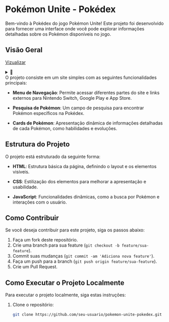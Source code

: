 # Pokémon Unite - Pokédex

Bem-vindo à Pokédex do jogo Pokémon Unite! Este projeto foi desenvolvido para fornecer uma interface onde você pode explorar informações detalhadas sobre os Pokémon disponíveis no jogo.

## Visão Geral

 [Vizualizar](https://pokedex-beta-olive.vercel.app/)
<details>
  <summary>📸</summary>
  
  ![Screen](screenshotPokemon.PNG)

</details>
O projeto consiste em um site simples com as seguintes funcionalidades principais:

- **Menu de Navegação**: Permite acessar diferentes partes do site e links externos para Nintendo Switch, Google Play e App Store.
  
- **Pesquisa de Pokémon**: Um campo de pesquisa para encontrar Pokémon específicos na Pokédex.
  
- **Cards de Pokémon**: Apresentação dinâmica de informações detalhadas de cada Pokémon, como habilidades e evoluções.

## Estrutura do Projeto

O projeto está estruturado da seguinte forma:

- **HTML**: Estrutura básica da página, definindo o layout e os elementos visíveis.
  
- **CSS**: Estilização dos elementos para melhorar a apresentação e usabilidade.
  
- **JavaScript**: Funcionalidades dinâmicas, como a busca por Pokémon e interações com o usuário.

## Como Contribuir

Se você deseja contribuir para este projeto, siga os passos abaixo:

1. Faça um fork deste repositório.
2. Crie uma branch para sua feature (`git checkout -b feature/sua-feature`).
3. Commit suas mudanças (`git commit -am 'Adiciona nova feature'`).
4. Faça um push para a branch (`git push origin feature/sua-feature`).
5. Crie um Pull Request.

## Como Executar o Projeto Localmente

Para executar o projeto localmente, siga estas instruções:

1. Clone o repositório:

   ```bash
   git clone https://github.com/seu-usuario/pokemon-unite-pokedex.git
